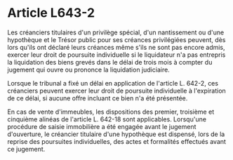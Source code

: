# Article L643-2

Les créanciers titulaires d'un privilège spécial, d'un nantissement ou d'une hypothèque et le Trésor public pour ses créances privilégiées peuvent, dès lors qu'ils ont déclaré leurs créances même s'ils ne sont pas encore admis, exercer leur droit de poursuite individuelle si le liquidateur n'a pas entrepris la liquidation des biens grevés dans le délai de trois mois à compter du jugement qui ouvre ou prononce la liquidation judiciaire.

Lorsque le tribunal a fixé un délai en application de l'article L. 642-2, ces créanciers peuvent exercer leur droit de poursuite individuelle à l'expiration de ce délai, si aucune offre incluant ce bien n'a été présentée.

En cas de vente d'immeubles, les dispositions des premier, troisième et cinquième alinéas de l'article L. 642-18 sont applicables. Lorsqu'une procédure de saisie immobilière a été engagée avant le jugement d'ouverture, le créancier titulaire d'une hypothèque est dispensé, lors de la reprise des poursuites individuelles, des actes et formalités effectués avant ce jugement.

